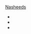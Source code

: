 <!DOCTYPE html>
<html lang="en">
<head>
    <meta charset="UTF-8">
    <meta name="viewport" content="width=device-width, initial-scale=1.0">
    <link rel="stylesheet" href="../style.css">
    <link href='https://unpkg.com/boxicons@2.1.4/css/boxicons.min.css' rel='stylesheet'>
    <title>Nasheeds</title>
</head>
<body>
    <nav>
        <a href="/" class="logo">Nasheeds</a>
        <ul class="nav-items" >
            <li  class="nav-li"><a class="nav-item" href="/home"><i class='bx bx-home'></i></a></li>
            <li   class="nav-li"><a class="nav-item" href="/search"><i class='bx bx-search'></i></a></li>
            <li   class="nav-li"><a class="nav-item" href="/support"><i class='bx bx-heart'></i></a></li>
        </ul>
    </nav>


</body>
</html>